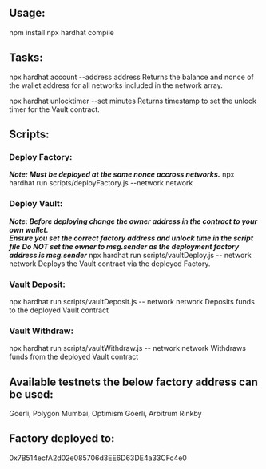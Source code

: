 ## Usage:
npm install
npx hardhat compile

## Tasks:
npx hardhat account --address address
Returns the balance and nonce of the wallet address for all networks included in the network array.

npx hardhat unlocktimer --set minutes
Returns timestamp to set the unlock timer for the Vault contract.

## Scripts:
### Deploy Factory:
***Note: Must be deployed at the same nonce accross networks.***
npx hardhat run scripts/deployFactory.js --network network

### Deploy Vault:
***Note: Before deploying change the owner address in the contract to your own wallet.***<br />
***Ensure you set the correct factory address and unlock time in the script file***
***Do NOT set the owner to msg.sender as the deployment factory address is msg.sender***
npx hardhat run scripts/vaultDeploy.js -- network network 
Deploys the Vault contract via the deployed Factory.

### Vault Deposit:
npx hardhat run scripts/vaultDeposit.js -- network network
Deposits funds to the deployed Vault contract

### Vault Withdraw:
npx hardhat run scripts/vaultWithdraw.js -- network network
Withdraws funds from the deployed Vault contract

## Available testnets the below factory address can be used: 
Goerli, Polygon Mumbai, Optimism Goerli, Arbitrum Rinkby 

## Factory deployed to: 
0x7B514ecfA2d02e085706d3EE6D63DE4a33CFc4e0

